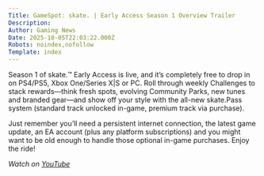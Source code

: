 ```yaml
---
Title: GameSpot: skate. | Early Access Season 1 Overview Trailer
Description: 
Author: Gaming News
Date: 2025-10-05T22:03:22.000Z
Robots: noindex,nofollow
Template: index
---
```

<p>Season 1 of skate.™ Early Access is live, and it’s completely free to drop in on PS4/PS5, Xbox One/Series X|S or PC. Roll through weekly Challenges to stack rewards—think fresh spots, evolving Community Parks, new tunes and branded gear—and show off your style with the all-new skate.Pass system (standard track unlocked in-game, premium track via purchase).</p>

<p>Just remember you’ll need a persistent internet connection, the latest game update, an EA account (plus any platform subscriptions) and you might want to be old enough to handle those optional in-game purchases. Enjoy the ride!</p>

<p><em>Watch on <a href="https://www.youtube.com/watch?v=vPlIYY-g6qo" rel="noopener noreferrer">YouTube</a></em></p>

